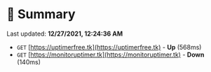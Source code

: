 # 📖 Summary
Last updated: **12/27/2021, 12:24:36 AM**

- `GET` [https://uptimerfree.tk](https://uptimerfree.tk) - **Up** (568ms)
- `GET` [https://monitoruptimer.tk](https://monitoruptimer.tk) - **Down** (140ms)

